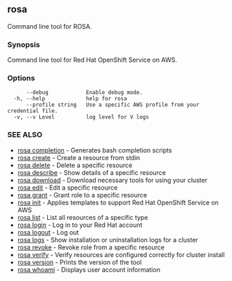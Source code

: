 ## rosa

Command line tool for ROSA.

### Synopsis

Command line tool for Red Hat OpenShift Service on AWS.

### Options

```
      --debug            Enable debug mode.
  -h, --help             help for rosa
      --profile string   Use a specific AWS profile from your credential file.
  -v, --v Level          log level for V logs
```

### SEE ALSO

* [rosa completion](rosa_completion.md)	 - Generates bash completion scripts
* [rosa create](rosa_create.md)	 - Create a resource from stdin
* [rosa delete](rosa_delete.md)	 - Delete a specific resource
* [rosa describe](rosa_describe.md)	 - Show details of a specific resource
* [rosa download](rosa_download.md)	 - Download necessary tools for using your cluster
* [rosa edit](rosa_edit.md)	 - Edit a specific resource
* [rosa grant](rosa_grant.md)	 - Grant role to a specific resource
* [rosa init](rosa_init.md)	 - Applies templates to support Red Hat OpenShift Service on AWS
* [rosa list](rosa_list.md)	 - List all resources of a specific type
* [rosa login](rosa_login.md)	 - Log in to your Red Hat account
* [rosa logout](rosa_logout.md)	 - Log out
* [rosa logs](rosa_logs.md)	 - Show installation or uninstallation logs for a cluster
* [rosa revoke](rosa_revoke.md)	 - Revoke role from a specific resource
* [rosa verify](rosa_verify.md)	 - Verify resources are configured correctly for cluster install
* [rosa version](rosa_version.md)	 - Prints the version of the tool
* [rosa whoami](rosa_whoami.md)	 - Displays user account information

